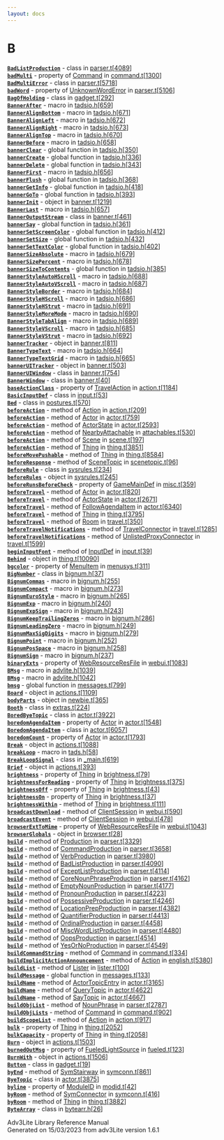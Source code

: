 ```yaml
---
layout: docs
---
```

# B

[**`BadListProduction`**](../object/BadListProduction.html) - class in
[parser.t](../file/parser.t.html)\[[4089](../source/parser.t.html#4089)\]  
[**`badMulti`**](../object/Command.html#badMulti) - property of
[Command](../object/Command.html) in
[command.t](../file/command.t.html)\[[1300](../source/command.t.html#1300)\]  
[**`BadMultiError`**](../object/BadMultiError.html) - class in
[parser.t](../file/parser.t.html)\[[5718](../source/parser.t.html#5718)\]  
[**`badWord`**](../object/UnknownWordError.html#badWord) - property of
[UnknownWordError](../object/UnknownWordError.html) in
[parser.t](../file/parser.t.html)\[[5106](../source/parser.t.html#5106)\]  
[**`BagOfHolding`**](../object/BagOfHolding.html) - class in
[gadget.t](../file/gadget.t.html)\[[292](../source/gadget.t.html#292)\]  
[**`BannerAfter`**](../file/tadsio.h.html#BannerAfter) - macro in
[tadsio.h](../file/tadsio.h.html)\[[659](../source/tadsio.h.html#659)\]  
[**`BannerAlignBottom`**](../file/tadsio.h.html#BannerAlignBottom) -
macro in
[tadsio.h](../file/tadsio.h.html)\[[671](../source/tadsio.h.html#671)\]  
[**`BannerAlignLeft`**](../file/tadsio.h.html#BannerAlignLeft) - macro
in
[tadsio.h](../file/tadsio.h.html)\[[672](../source/tadsio.h.html#672)\]  
[**`BannerAlignRight`**](../file/tadsio.h.html#BannerAlignRight) - macro
in
[tadsio.h](../file/tadsio.h.html)\[[673](../source/tadsio.h.html#673)\]  
[**`BannerAlignTop`**](../file/tadsio.h.html#BannerAlignTop) - macro in
[tadsio.h](../file/tadsio.h.html)\[[670](../source/tadsio.h.html#670)\]  
[**`BannerBefore`**](../file/tadsio.h.html#BannerBefore) - macro in
[tadsio.h](../file/tadsio.h.html)\[[658](../source/tadsio.h.html#658)\]  
[**`bannerClear`**](../file/tadsio.h.html#bannerClear) - global function
in
[tadsio.h](../file/tadsio.h.html)\[[350](../source/tadsio.h.html#350)\]  
[**`bannerCreate`**](../file/tadsio.h.html#bannerCreate) - global
function in
[tadsio.h](../file/tadsio.h.html)\[[336](../source/tadsio.h.html#336)\]  
[**`bannerDelete`**](../file/tadsio.h.html#bannerDelete) - global
function in
[tadsio.h](../file/tadsio.h.html)\[[343](../source/tadsio.h.html#343)\]  
[**`BannerFirst`**](../file/tadsio.h.html#BannerFirst) - macro in
[tadsio.h](../file/tadsio.h.html)\[[656](../source/tadsio.h.html#656)\]  
[**`bannerFlush`**](../file/tadsio.h.html#bannerFlush) - global function
in
[tadsio.h](../file/tadsio.h.html)\[[368](../source/tadsio.h.html#368)\]  
[**`bannerGetInfo`**](../file/tadsio.h.html#bannerGetInfo) - global
function in
[tadsio.h](../file/tadsio.h.html)\[[418](../source/tadsio.h.html#418)\]  
[**`bannerGoTo`**](../file/tadsio.h.html#bannerGoTo) - global function
in
[tadsio.h](../file/tadsio.h.html)\[[393](../source/tadsio.h.html#393)\]  
[**`bannerInit`**](../object/bannerInit.html) - object in
[banner.t](../file/banner.t.html)\[[1219](../source/banner.t.html#1219)\]  
[**`BannerLast`**](../file/tadsio.h.html#BannerLast) - macro in
[tadsio.h](../file/tadsio.h.html)\[[657](../source/tadsio.h.html#657)\]  
[**`BannerOutputStream`**](../object/BannerOutputStream.html) - class in
[banner.t](../file/banner.t.html)\[[461](../source/banner.t.html#461)\]  
[**`bannerSay`**](../file/tadsio.h.html#bannerSay) - global function in
[tadsio.h](../file/tadsio.h.html)\[[361](../source/tadsio.h.html#361)\]  
[**`bannerSetScreenColor`**](../file/tadsio.h.html#bannerSetScreenColor) -
global function in
[tadsio.h](../file/tadsio.h.html)\[[412](../source/tadsio.h.html#412)\]  
[**`bannerSetSize`**](../file/tadsio.h.html#bannerSetSize) - global
function in
[tadsio.h](../file/tadsio.h.html)\[[432](../source/tadsio.h.html#432)\]  
[**`bannerSetTextColor`**](../file/tadsio.h.html#bannerSetTextColor) -
global function in
[tadsio.h](../file/tadsio.h.html)\[[402](../source/tadsio.h.html#402)\]  
[**`BannerSizeAbsolute`**](../file/tadsio.h.html#BannerSizeAbsolute) -
macro in
[tadsio.h](../file/tadsio.h.html)\[[679](../source/tadsio.h.html#679)\]  
[**`BannerSizePercent`**](../file/tadsio.h.html#BannerSizePercent) -
macro in
[tadsio.h](../file/tadsio.h.html)\[[678](../source/tadsio.h.html#678)\]  
[**`bannerSizeToContents`**](../file/tadsio.h.html#bannerSizeToContents) -
global function in
[tadsio.h](../file/tadsio.h.html)\[[385](../source/tadsio.h.html#385)\]  
[**`BannerStyleAutoHScroll`**](../file/tadsio.h.html#BannerStyleAutoHScroll) -
macro in
[tadsio.h](../file/tadsio.h.html)\[[688](../source/tadsio.h.html#688)\]  
[**`BannerStyleAutoVScroll`**](../file/tadsio.h.html#BannerStyleAutoVScroll) -
macro in
[tadsio.h](../file/tadsio.h.html)\[[687](../source/tadsio.h.html#687)\]  
[**`BannerStyleBorder`**](../file/tadsio.h.html#BannerStyleBorder) -
macro in
[tadsio.h](../file/tadsio.h.html)\[[684](../source/tadsio.h.html#684)\]  
[**`BannerStyleHScroll`**](../file/tadsio.h.html#BannerStyleHScroll) -
macro in
[tadsio.h](../file/tadsio.h.html)\[[686](../source/tadsio.h.html#686)\]  
[**`BannerStyleHStrut`**](../file/tadsio.h.html#BannerStyleHStrut) -
macro in
[tadsio.h](../file/tadsio.h.html)\[[691](../source/tadsio.h.html#691)\]  
[**`BannerStyleMoreMode`**](../file/tadsio.h.html#BannerStyleMoreMode) -
macro in
[tadsio.h](../file/tadsio.h.html)\[[690](../source/tadsio.h.html#690)\]  
[**`BannerStyleTabAlign`**](../file/tadsio.h.html#BannerStyleTabAlign) -
macro in
[tadsio.h](../file/tadsio.h.html)\[[689](../source/tadsio.h.html#689)\]  
[**`BannerStyleVScroll`**](../file/tadsio.h.html#BannerStyleVScroll) -
macro in
[tadsio.h](../file/tadsio.h.html)\[[685](../source/tadsio.h.html#685)\]  
[**`BannerStyleVStrut`**](../file/tadsio.h.html#BannerStyleVStrut) -
macro in
[tadsio.h](../file/tadsio.h.html)\[[692](../source/tadsio.h.html#692)\]  
[**`bannerTracker`**](../object/bannerTracker.html) - object in
[banner.t](../file/banner.t.html)\[[811](../source/banner.t.html#811)\]  
[**`BannerTypeText`**](../file/tadsio.h.html#BannerTypeText) - macro in
[tadsio.h](../file/tadsio.h.html)\[[664](../source/tadsio.h.html#664)\]  
[**`BannerTypeTextGrid`**](../file/tadsio.h.html#BannerTypeTextGrid) -
macro in
[tadsio.h](../file/tadsio.h.html)\[[665](../source/tadsio.h.html#665)\]  
[**`bannerUITracker`**](../object/bannerUITracker.html) - object in
[banner.t](../file/banner.t.html)\[[503](../source/banner.t.html#503)\]  
[**`BannerUIWindow`**](../object/BannerUIWindow.html) - class in
[banner.t](../file/banner.t.html)\[[754](../source/banner.t.html#754)\]  
[**`BannerWindow`**](../object/BannerWindow.html) - class in
[banner.t](../file/banner.t.html)\[[40](../source/banner.t.html#40)\]  
[**`baseActionClass`**](../object/TravelAction.html#baseActionClass) -
property of [TravelAction](../object/TravelAction.html) in
[action.t](../file/action.t.html)\[[1184](../source/action.t.html#1184)\]  
[**`BasicInputDef`**](../object/BasicInputDef.html) - class in
[input.t](../file/input.t.html)\[[53](../source/input.t.html#53)\]  
[**`Bed`**](../object/Bed.html) - class in
[postures.t](../file/postures.t.html)\[[570](../source/postures.t.html#570)\]  
[**`beforeAction`**](../object/Action.html#beforeAction) - method of
[Action](../object/Action.html) in
[action.t](../file/action.t.html)\[[209](../source/action.t.html#209)\]  
[**`beforeAction`**](../object/Actor.html#beforeAction) - method of
[Actor](../object/Actor.html) in
[actor.t](../file/actor.t.html)\[[759](../source/actor.t.html#759)\]  
[**`beforeAction`**](../object/ActorState.html#beforeAction) - method of
[ActorState](../object/ActorState.html) in
[actor.t](../file/actor.t.html)\[[2593](../source/actor.t.html#2593)\]  
[**`beforeAction`**](../object/NearbyAttachable.html#beforeAction) -
method of [NearbyAttachable](../object/NearbyAttachable.html) in
[attachables.t](../file/attachables.t.html)\[[530](../source/attachables.t.html#530)\]  
[**`beforeAction`**](../object/Scene.html#beforeAction) - method of
[Scene](../object/Scene.html) in
[scene.t](../file/scene.t.html)\[[197](../source/scene.t.html#197)\]  
[**`beforeAction`**](../object/Thing.html#beforeAction) - method of
[Thing](../object/Thing.html) in
[thing.t](../file/thing.t.html)\[[3851](../source/thing.t.html#3851)\]  
[**`beforeMovePushable`**](../object/Thing.html#beforeMovePushable) -
method of [Thing](../object/Thing.html) in
[thing.t](../file/thing.t.html)\[[8584](../source/thing.t.html#8584)\]  
[**`beforeResponse`**](../object/SceneTopic.html#beforeResponse) -
method of [SceneTopic](../object/SceneTopic.html) in
[scenetopic.t](../file/scenetopic.t.html)\[[96](../source/scenetopic.t.html#96)\]  
[**`BeforeRule`**](../object/BeforeRule.html) - class in
[sysrules.t](../file/sysrules.t.html)\[[234](../source/sysrules.t.html#234)\]  
[**`beforeRules`**](../object/beforeRules.html) - object in
[sysrules.t](../file/sysrules.t.html)\[[245](../source/sysrules.t.html#245)\]  
[**`beforeRunsBeforeCheck`**](../object/GameMainDef.html#beforeRunsBeforeCheck) -
property of [GameMainDef](../object/GameMainDef.html) in
[misc.t](../file/misc.t.html)\[[359](../source/misc.t.html#359)\]  
[**`beforeTravel`**](../object/Actor.html#beforeTravel) - method of
[Actor](../object/Actor.html) in
[actor.t](../file/actor.t.html)\[[820](../source/actor.t.html#820)\]  
[**`beforeTravel`**](../object/ActorState.html#beforeTravel) - method of
[ActorState](../object/ActorState.html) in
[actor.t](../file/actor.t.html)\[[2671](../source/actor.t.html#2671)\]  
[**`beforeTravel`**](../object/FollowAgendaItem.html#beforeTravel) -
method of [FollowAgendaItem](../object/FollowAgendaItem.html) in
[actor.t](../file/actor.t.html)\[[6340](../source/actor.t.html#6340)\]  
[**`beforeTravel`**](../object/Thing.html#beforeTravel) - method of
[Thing](../object/Thing.html) in
[thing.t](../file/thing.t.html)\[[3795](../source/thing.t.html#3795)\]  
[**`beforeTravel`**](../object/Room.html#beforeTravel) - method of
[Room](../object/Room.html) in
[travel.t](../file/travel.t.html)\[[350](../source/travel.t.html#350)\]  
[**`beforeTravelNotifications`**](../object/TravelConnector.html#beforeTravelNotifications) -
method of [TravelConnector](../object/TravelConnector.html) in
[travel.t](../file/travel.t.html)\[[1285](../source/travel.t.html#1285)\]  
[**`beforeTravelNotifications`**](../object/UnlistedProxyConnector.html#beforeTravelNotifications) -
method of
[UnlistedProxyConnector](../object/UnlistedProxyConnector.html) in
[travel.t](../file/travel.t.html)\[[1599](../source/travel.t.html#1599)\]  
[**`beginInputFont`**](../object/InputDef.html#beginInputFont) - method
of [InputDef](../object/InputDef.html) in
[input.t](../file/input.t.html)\[[39](../source/input.t.html#39)\]  
[**`Behind`**](../object/Behind.html) - object in
[thing.t](../file/thing.t.html)\[[10090](../source/thing.t.html#10090)\]  
[**`bgcolor`**](../object/MenuItem.html#bgcolor) - property of
[MenuItem](../object/MenuItem.html) in
[menusys.t](../file/menusys.t.html)\[[311](../source/menusys.t.html#311)\]  
[**`BigNumber`**](../object/BigNumber.html) - class in
[bignum.h](../file/bignum.h.html)\[[37](../source/bignum.h.html#37)\]  
[**`BignumCommas`**](../file/bignum.h.html#BignumCommas) - macro in
[bignum.h](../file/bignum.h.html)\[[255](../source/bignum.h.html#255)\]  
[**`BignumCompact`**](../file/bignum.h.html#BignumCompact) - macro in
[bignum.h](../file/bignum.h.html)\[[273](../source/bignum.h.html#273)\]  
[**`BignumEuroStyle`**](../file/bignum.h.html#BignumEuroStyle) - macro
in
[bignum.h](../file/bignum.h.html)\[[265](../source/bignum.h.html#265)\]  
[**`BignumExp`**](../file/bignum.h.html#BignumExp) - macro in
[bignum.h](../file/bignum.h.html)\[[240](../source/bignum.h.html#240)\]  
[**`BignumExpSign`**](../file/bignum.h.html#BignumExpSign) - macro in
[bignum.h](../file/bignum.h.html)\[[243](../source/bignum.h.html#243)\]  
[**`BignumKeepTrailingZeros`**](../file/bignum.h.html#BignumKeepTrailingZeros) -
macro in
[bignum.h](../file/bignum.h.html)\[[286](../source/bignum.h.html#286)\]  
[**`BignumLeadingZero`**](../file/bignum.h.html#BignumLeadingZero) -
macro in
[bignum.h](../file/bignum.h.html)\[[249](../source/bignum.h.html#249)\]  
[**`BignumMaxSigDigits`**](../file/bignum.h.html#BignumMaxSigDigits) -
macro in
[bignum.h](../file/bignum.h.html)\[[279](../source/bignum.h.html#279)\]  
[**`BignumPoint`**](../file/bignum.h.html#BignumPoint) - macro in
[bignum.h](../file/bignum.h.html)\[[252](../source/bignum.h.html#252)\]  
[**`BignumPosSpace`**](../file/bignum.h.html#BignumPosSpace) - macro in
[bignum.h](../file/bignum.h.html)\[[258](../source/bignum.h.html#258)\]  
[**`BignumSign`**](../file/bignum.h.html#BignumSign) - macro in
[bignum.h](../file/bignum.h.html)\[[237](../source/bignum.h.html#237)\]  
[**`binaryExts`**](../object/WebResourceResFile.html#binaryExts) -
property of [WebResourceResFile](../object/WebResourceResFile.html) in
[webui.t](../file/webui.t.html)\[[1083](../source/webui.t.html#1083)\]  
[**`BMsg`**](../file/advlite.h.html#BMsg) - macro in
[advlite.h](../file/advlite.h.html)\[[1039](../source/advlite.h.html#1039)\]  
[**`BMsg`**](../file/advlite.h.html#BMsg) - macro in
[advlite.h](../file/advlite.h.html)\[[1042](../source/advlite.h.html#1042)\]  
[**`bmsg`**](../file/messages.t.html#bmsg) - global function in
[messages.t](../file/messages.t.html)\[[799](../source/messages.t.html#799)\]  
[**`Board`**](../object/Board.html) - object in
[actions.t](../file/actions.t.html)\[[1109](../source/actions.t.html#1109)\]  
[**`bodyParts`**](../object/bodyParts.html) - object in
[newbie.t](../file/newbie.t.html)\[[365](../source/newbie.t.html#365)\]  
[**`Booth`**](../object/Booth.html) - class in
[extras.t](../file/extras.t.html)\[[224](../source/extras.t.html#224)\]  
[**`BoredByeTopic`**](../object/BoredByeTopic.html) - class in
[actor.t](../file/actor.t.html)\[[3922](../source/actor.t.html#3922)\]  
[**`boredomAgendaItem`**](../object/Actor.html#boredomAgendaItem) -
property of [Actor](../object/Actor.html) in
[actor.t](../file/actor.t.html)\[[1548](../source/actor.t.html#1548)\]  
[**`BoredomAgendaItem`**](../object/BoredomAgendaItem.html) - class in
[actor.t](../file/actor.t.html)\[[6057](../source/actor.t.html#6057)\]  
[**`boredomCount`**](../object/Actor.html#boredomCount) - property of
[Actor](../object/Actor.html) in
[actor.t](../file/actor.t.html)\[[1793](../source/actor.t.html#1793)\]  
[**`Break`**](../object/Break.html) - object in
[actions.t](../file/actions.t.html)\[[1088](../source/actions.t.html#1088)\]  
[**`breakLoop`**](../file/tads.h.html#breakLoop) - macro in
[tads.h](../file/tads.h.html)\[[58](../source/tads.h.html#58)\]  
[**`BreakLoopSignal`**](../object/BreakLoopSignal.html) - class in
[\_main.t](../file/_main.t.html)\[[619](../source/_main.t.html#619)\]  
[**`Brief`**](../object/Brief.html) - object in
[actions.t](../file/actions.t.html)\[[393](../source/actions.t.html#393)\]  
[**`brightness`**](../object/Thing.html#brightness) - property of
[Thing](../object/Thing.html) in
[brightness.t](../file/brightness.t.html)\[[79](../source/brightness.t.html#79)\]  
[**`brightnessForReading`**](../object/Thing.html#brightnessForReading) -
property of [Thing](../object/Thing.html) in
[brightness.t](../file/brightness.t.html)\[[375](../source/brightness.t.html#375)\]  
[**`brightnessOff`**](../object/Thing.html#brightnessOff) - property of
[Thing](../object/Thing.html) in
[brightness.t](../file/brightness.t.html)\[[43](../source/brightness.t.html#43)\]  
[**`brightnessOn`**](../object/Thing.html#brightnessOn) - property of
[Thing](../object/Thing.html) in
[brightness.t](../file/brightness.t.html)\[[37](../source/brightness.t.html#37)\]  
[**`brightnessWithin`**](../object/Thing.html#brightnessWithin) - method
of [Thing](../object/Thing.html) in
[brightness.t](../file/brightness.t.html)\[[111](../source/brightness.t.html#111)\]  
[**`broadcastDownload`**](../object/ClientSession.html#broadcastDownload) -
method of [ClientSession](../object/ClientSession.html) in
[webui.t](../file/webui.t.html)\[[590](../source/webui.t.html#590)\]  
[**`broadcastEvent`**](../object/ClientSession.html#broadcastEvent) -
method of [ClientSession](../object/ClientSession.html) in
[webui.t](../file/webui.t.html)\[[478](../source/webui.t.html#478)\]  
[**`browserExtToMime`**](../object/WebResourceResFile.html#browserExtToMime) -
property of [WebResourceResFile](../object/WebResourceResFile.html) in
[webui.t](../file/webui.t.html)\[[1043](../source/webui.t.html#1043)\]  
[**`browserGlobals`**](../object/browserGlobals.html) - object in
[browser.t](../file/browser.t.html)\[[28](../source/browser.t.html#28)\]  
[**`build`**](../object/Production.html#build) - method of
[Production](../object/Production.html) in
[parser.t](../file/parser.t.html)\[[3329](../source/parser.t.html#3329)\]  
[**`build`**](../object/CommandProduction.html#build) - method of
[CommandProduction](../object/CommandProduction.html) in
[parser.t](../file/parser.t.html)\[[3658](../source/parser.t.html#3658)\]  
[**`build`**](../object/VerbProduction.html#build) - method of
[VerbProduction](../object/VerbProduction.html) in
[parser.t](../file/parser.t.html)\[[3980](../source/parser.t.html#3980)\]  
[**`build`**](../object/BadListProduction.html#build) - method of
[BadListProduction](../object/BadListProduction.html) in
[parser.t](../file/parser.t.html)\[[4090](../source/parser.t.html#4090)\]  
[**`build`**](../object/ExceptListProduction.html#build) - method of
[ExceptListProduction](../object/ExceptListProduction.html) in
[parser.t](../file/parser.t.html)\[[4114](../source/parser.t.html#4114)\]  
[**`build`**](../object/CoreNounPhraseProduction.html#build) - method of
[CoreNounPhraseProduction](../object/CoreNounPhraseProduction.html) in
[parser.t](../file/parser.t.html)\[[4162](../source/parser.t.html#4162)\]  
[**`build`**](../object/EmptyNounProduction.html#build) - method of
[EmptyNounProduction](../object/EmptyNounProduction.html) in
[parser.t](../file/parser.t.html)\[[4177](../source/parser.t.html#4177)\]  
[**`build`**](../object/PronounProduction.html#build) - method of
[PronounProduction](../object/PronounProduction.html) in
[parser.t](../file/parser.t.html)\[[4223](../source/parser.t.html#4223)\]  
[**`build`**](../object/PossessiveProduction.html#build) - method of
[PossessiveProduction](../object/PossessiveProduction.html) in
[parser.t](../file/parser.t.html)\[[4246](../source/parser.t.html#4246)\]  
[**`build`**](../object/LocationPrepProduction.html#build) - method of
[LocationPrepProduction](../object/LocationPrepProduction.html) in
[parser.t](../file/parser.t.html)\[[4382](../source/parser.t.html#4382)\]  
[**`build`**](../object/QuantifierProduction.html#build) - method of
[QuantifierProduction](../object/QuantifierProduction.html) in
[parser.t](../file/parser.t.html)\[[4413](../source/parser.t.html#4413)\]  
[**`build`**](../object/OrdinalProduction.html#build) - method of
[OrdinalProduction](../object/OrdinalProduction.html) in
[parser.t](../file/parser.t.html)\[[4458](../source/parser.t.html#4458)\]  
[**`build`**](../object/MiscWordListProduction.html#build) - method of
[MiscWordListProduction](../object/MiscWordListProduction.html) in
[parser.t](../file/parser.t.html)\[[4480](../source/parser.t.html#4480)\]  
[**`build`**](../object/OopsProduction.html#build) - method of
[OopsProduction](../object/OopsProduction.html) in
[parser.t](../file/parser.t.html)\[[4514](../source/parser.t.html#4514)\]  
[**`build`**](../object/YesOrNoProduction.html#build) - method of
[YesOrNoProduction](../object/YesOrNoProduction.html) in
[parser.t](../file/parser.t.html)\[[4549](../source/parser.t.html#4549)\]  
[**`buildCommandString`**](../object/Command.html#buildCommandString) -
method of [Command](../object/Command.html) in
[command.t](../file/command.t.html)\[[334](../source/command.t.html#334)\]  
[**`buildImplicitActionAnnouncement`**](../object/Action.html#buildImplicitActionAnnouncement) -
method of [Action](../object/Action.html) in
[english.t](../file/english.t.html)\[[5380](../source/english.t.html#5380)\]  
[**`buildList`**](../object/Lister.html#buildList) - method of
[Lister](../object/Lister.html) in
[lister.t](../file/lister.t.html)\[[100](../source/lister.t.html#100)\]  
[**`buildMessage`**](../file/messages.t.html#buildMessage) - global
function in
[messages.t](../file/messages.t.html)\[[133](../source/messages.t.html#133)\]  
[**`buildName`**](../object/ActorTopicEntry.html#buildName) - method of
[ActorTopicEntry](../object/ActorTopicEntry.html) in
[actor.t](../file/actor.t.html)\[[3165](../source/actor.t.html#3165)\]  
[**`buildName`**](../object/QueryTopic.html#buildName) - method of
[QueryTopic](../object/QueryTopic.html) in
[actor.t](../file/actor.t.html)\[[4622](../source/actor.t.html#4622)\]  
[**`buildName`**](../object/SayTopic.html#buildName) - method of
[SayTopic](../object/SayTopic.html) in
[actor.t](../file/actor.t.html)\[[4667](../source/actor.t.html#4667)\]  
[**`buildObjList`**](../object/NounPhrase.html#buildObjList) - method of
[NounPhrase](../object/NounPhrase.html) in
[parser.t](../file/parser.t.html)\[[2787](../source/parser.t.html#2787)\]  
[**`buildObjLists`**](../object/Command.html#buildObjLists) - method of
[Command](../object/Command.html) in
[command.t](../file/command.t.html)\[[902](../source/command.t.html#902)\]  
[**`buildScopeList`**](../object/Action.html#buildScopeList) - method of
[Action](../object/Action.html) in
[action.t](../file/action.t.html)\[[917](../source/action.t.html#917)\]  
[**`bulk`**](../object/Thing.html#bulk) - property of
[Thing](../object/Thing.html) in
[thing.t](../file/thing.t.html)\[[2052](../source/thing.t.html#2052)\]  
[**`bulkCapacity`**](../object/Thing.html#bulkCapacity) - property of
[Thing](../object/Thing.html) in
[thing.t](../file/thing.t.html)\[[2058](../source/thing.t.html#2058)\]  
[**`Burn`**](../object/Burn.html) - object in
[actions.t](../file/actions.t.html)\[[1503](../source/actions.t.html#1503)\]  
[**`burnedOutMsg`**](../object/FueledLightSource.html#burnedOutMsg) -
property of [FueledLightSource](../object/FueledLightSource.html) in
[fueled.t](../file/fueled.t.html)\[[123](../source/fueled.t.html#123)\]  
[**`BurnWith`**](../object/BurnWith.html) - object in
[actions.t](../file/actions.t.html)\[[1506](../source/actions.t.html#1506)\]  
[**`Button`**](../object/Button.html) - class in
[gadget.t](../file/gadget.t.html)\[[19](../source/gadget.t.html#19)\]  
[**`byEnd`**](../object/SymStairway.html#byEnd) - method of
[SymStairway](../object/SymStairway.html) in
[symconn.t](../file/symconn.t.html)\[[861](../source/symconn.t.html#861)\]  
[**`ByeTopic`**](../object/ByeTopic.html) - class in
[actor.t](../file/actor.t.html)\[[3875](../source/actor.t.html#3875)\]  
[**`byline`**](../object/ModuleID.html#byline) - property of
[ModuleID](../object/ModuleID.html) in
[modid.t](../file/modid.t.html)\[[42](../source/modid.t.html#42)\]  
[**`byRoom`**](../object/SymConnector.html#byRoom) - method of
[SymConnector](../object/SymConnector.html) in
[symconn.t](../file/symconn.t.html)\[[416](../source/symconn.t.html#416)\]  
[**`byRoom`**](../object/Thing.html#byRoom) - method of
[Thing](../object/Thing.html) in
[thing.t](../file/thing.t.html)\[[3882](../source/thing.t.html#3882)\]  
[**`ByteArray`**](../object/ByteArray.html) - class in
[bytearr.h](../file/bytearr.h.html)\[[26](../source/bytearr.h.html#26)\]  



Adv3Lite Library Reference Manual  
Generated on 15/03/2023 from adv3Lite version 1.6.1


